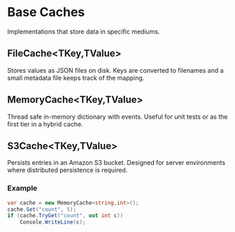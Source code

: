 # Base Caches

Implementations that store data in specific mediums.

## FileCache<TKey,TValue>
Stores values as JSON files on disk. Keys are converted to filenames and a small metadata file keeps track of the mapping.

## MemoryCache<TKey,TValue>
Thread safe in-memory dictionary with events. Useful for unit tests or as the first tier in a hybrid cache.

## S3Cache<TKey,TValue>
Persists entries in an Amazon S3 bucket. Designed for server environments where distributed persistence is required.

### Example
```csharp
var cache = new MemoryCache<string,int>();
cache.Set("count", 5);
if (cache.TryGet("count", out int c))
    Console.WriteLine(c);
```

